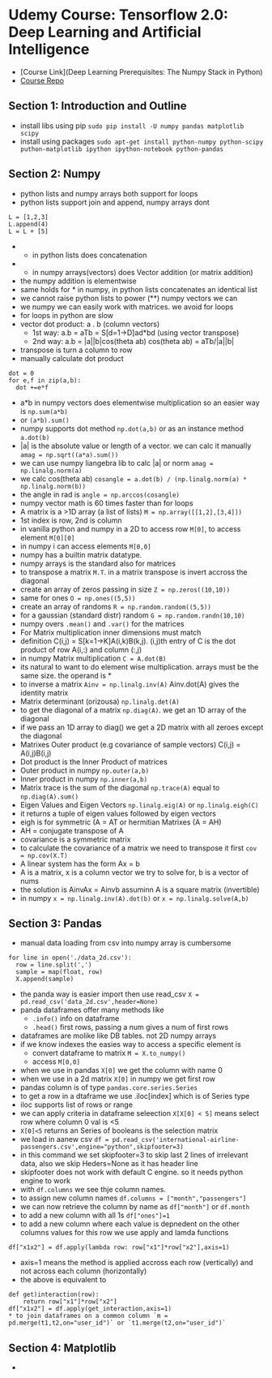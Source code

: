 # Udemy Course: Tensorflow 2.0: Deep Learning and Artificial Intelligence

* [Course Link](Deep Learning Prerequisites: The Numpy Stack in Python)
* [Course Repo](https://github.com/lazyprogrammer/machine_learning_examples)

## Section 1: Introduction and Outline

* install libs using pip `sudo pip install -U numpy pandas matplotlib scipy`
* install using packages `sudo apt-get install python-numpy python-scipy puthon-matplotlib ipython ipython-notebook python-pandas`

## Section 2: Numpy

* python lists and numpy arrays both support for loops
* python lists support join and append, numpy arrays dont
```
L = [1,2,3]
L.append(4)
L = L + [5]
```
* + in python lists does concatenation
* + in numpy arrays(vectors) does Vector addition (or matrix addition)
* the numpy addition is elementwise
* same holds for * in numpy, in python lists concatenates an identical list
* we cannot raise python lists to power (**) numpy vectors we can
* we numpy we can easily work with matrices. we avoid for loops
* for loops in python are slow
* vector dot product: a . b (column vectors)
	* 1st way: a.b = aTb = S[d=1->D]ad*bd (using vector transpose)
	* 2nd way: a.b = |a||b|cos(theta ab) cos(theta ab) = aTb/|a||b|
* transpose is turn a column to row
* manually calculate dot product
```
dot = 0
for e,f in zip(a,b):
  dot +=e*f
```
* a*b in numpy vectors does elementwise multiplication so an easier way is `np.sum(a*b)`
* or `(a*b).sum()` 
* numpy supports dot method `np.dot(a,b)` or as an instance method `a.dot(b)`
* |a| is the absolute value or length of a vector. we can calc it manually `amag = np.sqrt((a*a).sum())`
* we can use numpy liangebra lib to calc |a| or norm `amag = np.linalg.norm(a)`
* we calc cos(theta ab) `cosangle = a.dot(b) / (np.linalg.norm(a) * np.linalg.norm(b))`
* the angle in rad is `angle = np.arccos(cosangle)`
* numpy vector math is 60 times faster than for loops
* A matrix is a >1D array (a list of lists) `M = np.array([[1,2],[3,4]])`
* 1st index is row, 2nd is column
* in vanilla python and numpy in a 2D to access row `M[0]`, to access element `M[0][0]`
* in numpy i can access elements `M[0,0]`
* numpy has a builtin matrix datatype. 
* numpy arrays is the standard also for matrices
* to transpose a matrix `M.T`. in a matrix transpose is invert accross the diagonal
* create an array of zeros passing in size `Z = np.zeros((10,10))`
* same for ones `O = np.ones((5,5))`
* create an array of randoms `R = np.random.random((5,5))`
* for a gaussian (standard distr) random `G = np.random.randn(10,10)`
* numpy overs `.mean()` and `.var()` for the matrices
* For Matrix multiplication inner dimensions must match
* definition C(i,j) = S[k=1->K]A(i,k)B(k,j). (i,j)th entry of C is the dot product of row A(i,:) and column (:,j)
* in numpy Matrix multiplication `C = A.dot(B)`
* its natural to want to do element wise multiplication. arrays must be the same size. the operand is *
* to inverse a matrix `Ainv = np.linalg.inv(A)` Ainv.dot(A) gives the identity matrix
* Matrix determinant (orizousa) `np.linalg.det(A)`
* to get the diagonal of a matrix `np.diag(A)`. we get an 1D array of the diagonal
* if we pass an 1D array to diag() we get a 2D matrix with all zeroes except the diagonal
* Matrixes Outer product (e.g covariance of sample vectors) C(i,j) = A(i,j)B(i,j)
* Dot product is the Inner Product of matrices 
* Outer product in numpy `np.outer(a,b)`
* Inner product in numpy `np.inner(a,b)`
* Matrix trace is the sum of the diagonal `np.trace(A)` equal to `np.diag(A).sum()`
* Eigen Values and Eigen Vectors `np.linalg.eig(A)` or `np.linalg.eigh(C)`
* it returns a tuple of eigen values followed by eigen vectors 
* eigh is for symmetric (A = AT or hermitian Matrixes (A = AH)
* AH  = conjugate transpose of A
* covariance is a symmetric matrix
* to calculate the covariance of a matrix we need to transpose it first `cov = np.cov(X.T)`
* A linear system has the form Ax = b 
* A is a matrix, x is a column vector we try to solve for, b is a vector of nums
* the solution is AinvAx = Ainvb assuminn A is a square matrix (invertible)
* in numpy `x = np.linalg.inv(A).dot(b)` or `x = np.linalg.solve(A,b)`

## Section 3: Pandas

* manual data loading from csv into numpy array is cumbersome
```
for line in open('./data_2d.csv'):
  row = line.split(',')
  sample = map(float, row)
  X.append(sample)
```
* the panda way is easier import then use read_csv `X = pd.read_csv('data_2d.csv',header=None)`
* panda dataframes offer many methods like
	* `.info()` info on dataframe
	* `.head()` first rows, passing a num gives a num of first rows 
* dataframes are molike like DB tables. not 2D numpy arrays
* if we know indexes the easies way to access a specific element is
	* convert dataframe to matrix `M = X.to_numpy()` 
	* access `M[0,0]`
* when we use in pandas `X[0]` we get the column with name 0
* when we use in a 2d matrix `X[0]` in numpy we get first row
* pandas column is of type `pandas.core.series.Series`
* to get a row in a dtaframe we use .iloc[index] which is of Series type
* iloc supports list of rows or range
* we can apply criteria in dataframe seleection `X[X[0] < 5]` means select row where column 0 val is <5
* `X[0]<5` returns an Series of booleans is the selection matrix
* we load in aanew csv `df = pd.read_csv('international-airline-passengers.csv',engine="python",skipfooter=3)`
* in this command we set skipfooter=3 to skip last 2 lines of irrelevant data, also we skip Heders=None as it has header line
* skipfooter does not work with default C engine. so it needs python engine to work
* with `df.columns` we see thje column names.
* to assign new column names `df.columns = ["month","passengers"]`
* we can now retrieve the column by name as `df["month"]` or `df.month`
* to add a new column with all 1s `df["ones"]=1`
* to add a new column where each value is depnedent on the other columns values for this row we use apply and lamda functions
```
df["x1x2"] = df.apply(lambda row: row["x1"]*row["x2"],axis=1)
```
* axis=1 means the method is applied accross each row (vertically) and not across each column (horizontally)
* the above is equivalent to
```
def get)interaction(row):
	return row["x1"]*row["x2"]
df["x1x2"] = df.apply(get_interaction,axis=1)
* to join dataframes on a common column `m = pd.merge(t1,t2,on="user_id")` or `t1.merge(t2,on="user_id")`
```

## Section 4: Matplotlib

* 